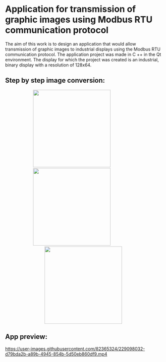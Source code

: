 # Application for transmission of graphic images using Modbus RTU communication protocol
The aim of this work is to design an application that would allow  transmission of graphic images to industrial displays using the Modbus RTU communication protocol. The application project was made in C ++ in the Qt environment. The display for which the project was created is an industrial, binary display with a resolution of 128x64.
<br>
## Step by step image conversion:

<div align="center">
<img src="https://user-images.githubusercontent.com/82365324/229105782-98908fdd-b45c-4f2c-ac43-39ae744fac38.gif" width="250" height="250"  />
&emsp;&emsp;&emsp;&emsp;&emsp;
<img src="https://user-images.githubusercontent.com/82365324/229105163-c21f046e-6200-40ef-bc7a-b5e66685ecae.gif" width="250" height="250" />
  &emsp;&emsp;&emsp;&emsp;&emsp;
<img src="https://user-images.githubusercontent.com/82365324/229219959-655c78f6-f77e-449f-900a-a06c2bf15061.gif" width="250" height="250" />
</div>
  

  


## App preview:
https://user-images.githubusercontent.com/82365324/229098032-d79bda2b-a89b-4945-854b-5d50eb860df9.mp4
